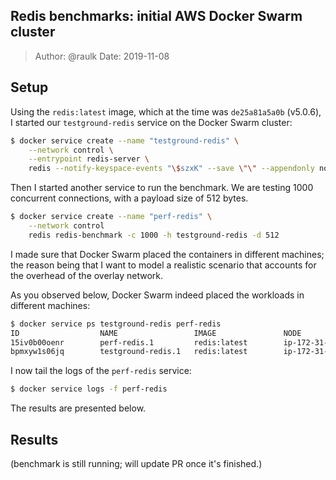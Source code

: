 ## Redis benchmarks: initial AWS Docker Swarm cluster

> Author: @raulk
> Date: 2019-11-08

## Setup

Using the `redis:latest` image, which at the time was `de25a81a5a0b` (v5.0.6), I
started our `testground-redis` service on the Docker Swarm cluster:

```sh
$ docker service create --name "testground-redis" \
    --network control \
    --entrypoint redis-server \
    redis --notify-keyspace-events "\$szxK" --save \"\" --appendonly no
```

Then I started another service to run the benchmark. We are testing 1000
concurrent connections, with a payload size of 512 bytes.

```sh
$ docker service create --name "perf-redis" \
    --network control 
    redis redis-benchmark -c 1000 -h testground-redis -d 512
```

I made sure that Docker Swarm placed the containers in different machines; the
reason being that I want to model a realistic scenario that accounts for the
overhead of the overlay network.

As you observed below, Docker Swarm indeed placed the workloads in different
machines:

```sh
$ docker service ps testground-redis perf-redis
ID                  NAME                 IMAGE               NODE                DESIRED STATE       CURRENT STATE            ERROR               PORTS
15iv0b00oenr        perf-redis.1         redis:latest        ip-172-31-14-160    Running             Running 13 minutes ago
bpmxyw1s06jq        testground-redis.1   redis:latest        ip-172-31-6-112     Running             Running 47 minutes ago
```

I now tail the logs of the `perf-redis` service:

```sh
$ docker service logs -f perf-redis
```

The results are presented below.

## Results

(benchmark is still running; will update PR once it's finished.)